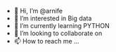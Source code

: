 - 👋 Hi, I’m @arnife
- 👀 I’m interested in Big data
- 🌱 I’m currently learning PYTHON
- 💞️ I’m looking to collaborate on 
- 📫 How to reach me ...

<!---
arnife/arnife is a ✨ special ✨ repository because its `README.md` (this file) appears on your GitHub profile.
You can click the Preview link to take a look at your changes.
--->
